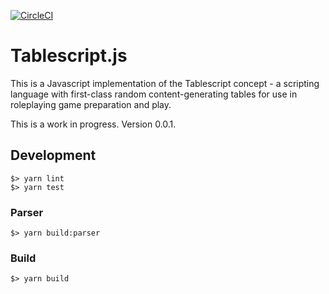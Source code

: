 [![CircleCI](https://circleci.com/gh/jamiehale/tablescript.js.svg?style=svg)](https://circleci.com/gh/jamiehale/tablescript.js)

# Tablescript.js

This is a Javascript implementation of the Tablescript concept - a scripting language with first-class random content-generating tables for use in roleplaying game preparation and play.

This is a work in progress. Version 0.0.1.

## Development

    $> yarn lint
    $> yarn test

### Parser

    $> yarn build:parser

### Build

    $> yarn build
